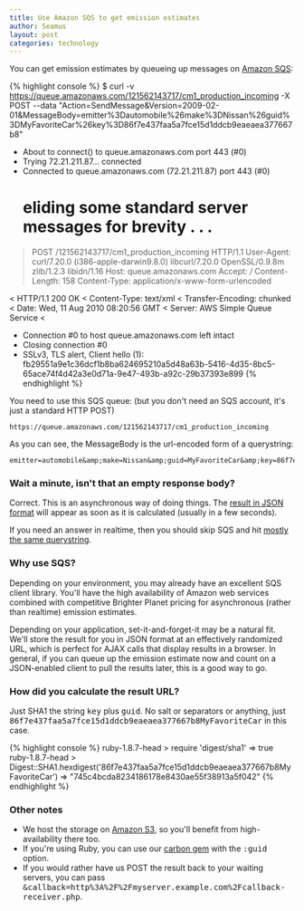 ```yaml
---
title: Use Amazon SQS to get emission estimates
author: Seamus
layout: post
categories: technology
---
```


You can get emission estimates by queueing up messages on [Amazon SQS](http://aws.amazon.com/sqs):

{% highlight console %}
$ curl -v https://queue.amazonaws.com/121562143717/cm1_production_incoming -X POST --data "Action=SendMessage&amp;Version=2009-02-01&amp;MessageBody=emitter%3Dautomobile%26make%3DNissan%26guid%3DMyFavoriteCar%26key%3D86f7e437faa5a7fce15d1ddcb9eaeaea377667b8"
* About to connect() to queue.amazonaws.com port 443 (#0)
*   Trying 72.21.211.87... connected
* Connected to queue.amazonaws.com (72.21.211.87) port 443 (#0)
  # eliding some standard server messages for brevity . . .
> POST /121562143717/cm1_production_incoming HTTP/1.1
> User-Agent: curl/7.20.0 (i386-apple-darwin9.8.0) libcurl/7.20.0 OpenSSL/0.9.8m zlib/1.2.3 libidn/1.16
> Host: queue.amazonaws.com
> Accept: */*
> Content-Length: 158
> Content-Type: application/x-www-form-urlencoded
> 
< HTTP/1.1 200 OK
< Content-Type: text/xml
< Transfer-Encoding: chunked
< Date: Wed, 11 Aug 2010 08:20:56 GMT
< Server: AWS Simple Queue Service
< 
<?xml version="1.0"?>
* Connection #0 to host queue.amazonaws.com left intact
* Closing connection #0
* SSLv3, TLS alert, Client hello (1):
<SendMessageResponse xmlns="http://queue.amazonaws.com/doc/2009-02-01/"><SendMessageResult><MD5OfMessageBody>fb29551a9e1c36dcf1b8ba624695210a</MD5OfMessageBody><MessageId>5d48a63b-5416-4d35-8bc5-65ace74f4d42</MessageId></SendMessageResult><ResponseMetadata><RequestId>a3e0d71a-9e47-493b-a92c-29b37393e899</RequestId></ResponseMetadata></SendMessageResponse>
{% endhighlight %}

You need to use this SQS queue: (but you don't need an SQS account, it's just a standard HTTP POST)

    https://queue.amazonaws.com/121562143717/cm1_production_incoming

As you can see, the MessageBody is the url-encoded form of a querystring:

    emitter=automobile&amp;make=Nissan&amp;guid=MyFavoriteCar&amp;key=86f7e437faa5a7fce15d1ddcb9eaeaea377667b8

### Wait a minute, isn't that an empty response body?

Correct. This is an asynchronous way of doing things. The [result in JSON format](http://storage.carbon.brighterplanet.com/745c4bcda8234186178e8430ae55f38913a5f042) will appear as soon as it is calculated (usually in a few seconds).

If you need an answer in realtime, then you should skip SQS and hit [mostly the same querystring](http://carbon.brighterplanet.com/automobiles.json?make=Nissan&amp;guid=MyFavoriteCar&amp;key=86f7e437faa5a7fce15d1ddcb9eaeaea377667b8).

### Why use SQS?

Depending on your environment, you may already have an excellent SQS client library. You'll have the high availability of Amazon web services combined with competitive Brighter Planet pricing for asynchronous (rather than realtime) emission estimates.

Depending on your application, set-it-and-forget-it may be a natural fit. We'll store the result for you in JSON format at an effectively randomized URL, which is perfect for AJAX calls that display results in a browser. In general, if you can queue up the emission estimate now and count on a JSON-enabled client to pull the results later, this is a good way to go.

### How did you calculate the result URL?

Just SHA1 the string <tt>key</tt> plus <tt>guid</tt>. No salt or separators or anything, just <tt>86f7e437faa5a7fce15d1ddcb9eaeaea377667b8MyFavoriteCar</tt> in this case.

{% highlight console %}
ruby-1.8.7-head > require 'digest/sha1'
 => true 
ruby-1.8.7-head > Digest::SHA1.hexdigest('86f7e437faa5a7fce15d1ddcb9eaeaea377667b8MyFavoriteCar')
 => "745c4bcda8234186178e8430ae55f38913a5f042"
{% endhighlight %}

### Other notes

* We host the storage on [Amazon S3](http://aws.amazon.com/s3), so you'll benefit from high-availability there too.
* If you're using Ruby, you can use our [carbon gem](http://rubygems.org/gems/carbon) with the <tt>:guid</tt> option.
* If you would rather have us POST the result back to your waiting servers, you can pass <tt>&amp;callback=http%3A%2F%2Fmyserver.example.com%2Fcallback-receiver.php</tt>.
